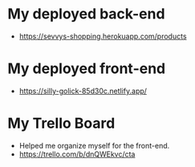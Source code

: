 # My deployed back-end

- https://sevvys-shopping.herokuapp.com/products

# My deployed front-end

- https://silly-golick-85d30c.netlify.app/

# My Trello Board

- Helped me organize myself for the front-end.
- https://trello.com/b/dnQWEkvc/cta
